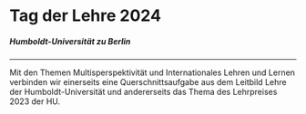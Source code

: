 # Tag der Lehre 2024 
##### Humboldt-Universität zu Berlin
---
Mit den Themen Multisperspektivität und Internationales Lehren und Lernen verbinden wir einerseits eine Querschnittsaufgabe aus dem Leitbild Lehre der Humboldt-Universität und andererseits das Thema des Lehrpreises 2023 der HU.
